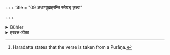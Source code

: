+++
title = "09 अथाप्युदाहरन्ति स्तेयङ् कृत्वा"

+++

<details><summary>Bühler</summary>

9. Now they quote also (the following verse): [^8] 


[^8]:  Haradatta states that the verse is taken from a Purāṇa.
</details>

<details><summary>हरदत्त-टीका</summary>

## सूत्रम्
अथाऽप्युदाहरन्ति ॥ १० ॥  
## टिप्पनी
अस्मिन्नेव विषये पुराणश्लोकमप्युदाहरन्तीत्यर्थः ॥ १०॥
</details>
